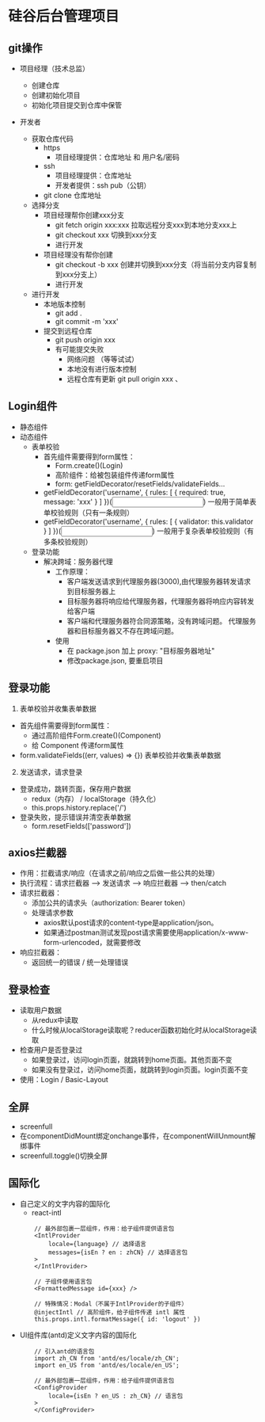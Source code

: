# 硅谷后台管理项目
## git操作
* 项目经理（技术总监）
	* 创建仓库
	* 创建初始化项目
	* 初始化项目提交到仓库中保管

* 开发者
	* 获取仓库代码
		* https
			* 项目经理提供：仓库地址 和 用户名/密码
		* ssh
			* 项目经理提供：仓库地址
			* 开发者提供：ssh pub（公钥）
		* git clone 仓库地址
	* 选择分支
		* 项目经理帮你创建xxx分支
			* git fetch origin xxx:xxx 拉取远程分支xxx到本地分支xxx上
			* git checkout xxx 切换到xxx分支
			* 进行开发
		* 项目经理没有帮你创建
			* git checkout -b xxx 创建并切换到xxx分支（将当前分支内容复制到xxx分支上）
			* 进行开发
	* 进行开发
		* 本地版本控制
			* git add .
			* git commit -m 'xxx'
		* 提交到远程仓库
			* git push origin xxx
			* 有可能提交失败
				* 网络问题 （等等试试）
				* 本地没有进行版本控制 
				* 远程仓库有更新 git pull origin xxx 、

## Login组件
* 静态组件
* 动态组件
	* 表单校验
		* 首先组件需要得到form属性： 
			* Form.create()(Login)
			* 高阶组件：给被包装组件传递form属性	
			* form: getFieldDecorator/resetFields/validateFields...			
		* getFieldDecorator('username', { rules: [ { required: true, message: 'xxx' } ] })(<Input />) 一般用于简单表单校验规则（只有一条规则）
		* getFieldDecorator('username', { rules: [ { validator: this.validator } ] })(<Input />)  一般用于复杂表单校验规则（有多条校验规则）
	* 登录功能
		* 解决跨域：服务器代理
			* 工作原理：
				* 客户端发送请求到代理服务器(3000),由代理服务器转发请求到目标服务器上
				* 目标服务器将响应给代理服务器，代理服务器将响应内容转发给客户端
				* 客户端和代理服务器符合同源策略，没有跨域问题。 代理服务器和目标服务器又不存在跨域问题。		
			* 使用
				* 在 package.json 加上 proxy: "目标服务器地址"	
				* 修改package.json, 要重启项目


## 登录功能
1. 表单校验并收集表单数据
* 首先组件需要得到form属性：
	* 通过高阶组件Form.create()(Component)
	* 给 Component 传递form属性
* form.validateFields((err, values) => {})  表单校验并收集表单数据
2. 发送请求，请求登录
* 登录成功，跳转页面，保存用户数据
	* redux（内存） / localStorage（持久化）
	* this.props.history.replace('/')
* 登录失败，提示错误并清空表单数据
	* form.resetFields(['password'])

## axios拦截器
* 作用：拦截请求/响应（在请求之前/响应之后做一些公共的处理）
* 执行流程：请求拦截器 --> 发送请求 --> 响应拦截器 --> then/catch
* 请求拦截器：
	* 添加公共的请求头（authorization: Bearer token）
	* 处理请求参数
		* axios默认post请求的content-type是application/json。
		* 如果通过postman测试发现post请求需要使用application/x-www-form-urlencoded，就需要修改
* 响应拦截器：
	* 返回统一的错误 / 统一处理错误

## 登录检查
* 读取用户数据
	* 从redux中读取
	* 什么时候从localStorage读取呢？reducer函数初始化时从localStorage读取
* 检查用户是否登录过
	* 如果登录过，访问login页面，就跳转到home页面。其他页面不变
	* 如果没有登录过，访问home页面，就跳转到login页面。login页面不变
* 使用：Login / Basic-Layout

## 全屏
* screenfull
* 在componentDidMount绑定onchange事件，在componentWillUnmount解绑事件
* screenfull.toggle()切换全屏

## 国际化
* 自己定义的文字内容的国际化
	* react-intl
	```
		// 最外部包裹一层组件，作用：给子组件提供语言包
		<IntlProvider
			locale={language} // 选择语言
			messages={isEn ? en : zhCN} // 选择语言包
		>
		</IntlProvider>

		// 子组件使用语言包
		<FormattedMessage id={xxx} />

		// 特殊情况：Modal（不属于IntlProvider的子组件）
		@injectIntl // 高阶组件，给子组件传递 intl 属性
		this.props.intl.formatMessage({ id: 'logout' })
	```
* UI组件库(antd)定义文字内容的国际化
	```
		// 引入antd的语言包
		import zh_CN from 'antd/es/locale/zh_CN';
		import en_US from 'antd/es/locale/en_US';

		// 最外部包裹一层组件，作用：给子组件提供语言包
		<ConfigProvider 
			locale={isEn ? en_US : zh_CN} // 语言包
		>
		</ConfigProvider>
	```